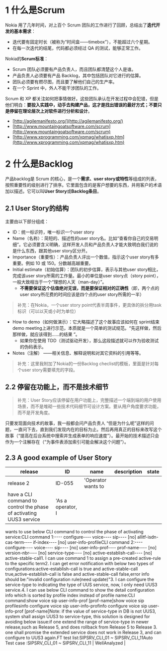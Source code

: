 
# 1 什么是Scrum

Nokia 用了几年时间，对上百个 Scrum 团队的工作进行了回顾，总结出了**迭代开发的基本需求**：

- 迭代要有固定时长（被称为“时间盒——timebox”），不能超过六个星期。
- 在每一次迭代的结尾，代码都必须经过 QA 的测试，能够正常工作。


Nokia的**Scrum标准**：

- Scrum 团队必须要有产品负责人，而且团队都清楚这个人是谁。
- 产品负责人必须要有产品 Backlog，其中包括团队对它进行的估算。
- 团队必须要有燃尽图，而且要了解他们自己的生产率。
- 在一个 Sprint 中，外人不能干涉团队的工作。


Scrum 和 XP 都关注如何把事情做好。这些团队承认在开发过程中会犯错，但是他们明白：**要投入实践中，动手去构建产品，这才是找出错误的最好方式；不要只是停留在理论层次上对软件进行分析和设计**。

- [http://agilemanifesto.org/](http://agilemanifesto.org/)
- [http://www.mountaingoatsoftware.com/scrum](http://www.mountaingoatsoftware.com/scrum)
- [http://www.xprogramming.com/xpmag/whatisxp.htm](http://www.xprogramming.com/xpmag/whatisxp.htm)




# 2 什么是Backlog

产品backlog是 Scrum 的核心，是一个**需求、user story或特性**等组成的列表，按照重要性的级别进行了排序。它里面包含的是客户想要的东西，并用客户的术语加以描述。它可以叫**User Story**或**Backlog条目**。

## 2.1 User Story的结构
主要由以下部分组成：

- ID：统一标识符，唯一标识一个user story
- Name（名称）：简短的、描述性的user story名。比如“查看你自己的交易明细”。它必须要含义明确，这样开发人员和产品负责人才能大致明白我们说的是什么东西，跟其他user story区分开。
- Importance（重要性）：产品负责人评出一个数值，指示这个user story有多重要。例如 10 或 150。分数越高越重要。
- Initial estimate（初始估算）：团队的初步估算，表示与其他user story相比，完成该user story所需的工作量。最小的单位是user story点（story point），一般大致相当于一个“理想的人天（man-day）”。
   - **不需要保证这个估值绝对无误，而是要保证相对的正确性**（即，两个点的user story所花费的时间应该是四个点的user story所需的一半）
> 补充：在Nokia，一个user story point代表半周事件，更具体的拆分用task标识（可以以天或小时为单位）

- How to demo（如何做演示）：它大略描述了这个故事应该如何在 sprint结束demo meeting上进行示范，本质就是一个简单的测试规范。“先这样做，然后那样做，就应该得到……的结果 ”。
   - 如果你在使用 TDD（测试驱动开发），那么这段描述就可以作为验收测试的伪码表示。
- Notes（注解） ——相关信息、解释说明和对其它资料的引用等等。



> 补充：这里我附加了Nokia的一份Backlog checlist的模板，里面是针对每个user story需要填充的字段。




## 2.2 停留在功能上，而不是技术细节
> 补充：User Story应该停留在用户功能上，完整描述一个端到端的用户使用场景，而不是堆砌一些技术代码细节可设计方案。要从用户角度要求功能，而不是开发角度。


只要发现面向技术的故事，我一般都会问产品负责人 “但是为什么呢”这样的问题，一直问下去，直到我们发现内在的目标为止。然后再用真正的目标来改写这个故事（“提高在后台系统中搜索并生成表单的响应速度”）。最开始的技术描述只会作为一个注解存在（“为事件表添加索引可能会解决这个问题”）。


## 2.3 A good example of User Story
| release | ID | name | description | state |
| --- | --- | --- | --- | --- |
| release 2 | ID-055 | 'Operator wants to
  have a CLI command to control the phase of activating UUS3 service | 'As a operator, I
  wants to use below CLI command to control the phase of activating service:CLI command 1:---- configure---- voice---- sip---- [no]
  allitf-isdn-cas-term---- if-index---- [no]
  user-info-profileCLI command 2:---- configure---- voice---- sip---- [no]
  user-info-prof---- prof-name---- [no]
  version-nbr---- [no]
  service-type---- [no]
  active-establish-call---- [no]
  active-stable-call1. I can use
  command 1 to assign a pre-created active-rule to the specific term2. I can get error
  notification with below two types of configurations:active-establish-call
  is true and active-stable-call true,active-establish-call
  is false and active-stable-call false,error info should
  be:"invalid configuration rule(need update)"3. I can configure
  the service-type to indicating the type of UUS service, now, I only need UUS3
  service.4. I can use below
  CLI command to show the detail configuration info which is sorted by profile
  index instead of profile name:CLI command:show voice sip
  user-info-prof [prof-name]show voice sip
  profilesinfo configure
  voice sip user-info-profinfo configure
  voice sip user-info-prof [prof-name]Note: if the value
  of service-type in DB is not UUS3, system shall assign UUS3 to service-type,
  this solution is designed for avoiding below issue:if one extend the
  range of service-type in newer release,such as Release 5, and does rollback
  from Release 5 to Release 3. one shall promise the extended service does not work
  in Release 3, and can configure to UUS3 again.FT test list:SIPSRV_CLI_01
  ~ SIPSRV_CLI_11Auto Test case :SIPSRV_CLI_01
  ~ SIPSRV_CLI_11 | WellAnalyzed |


